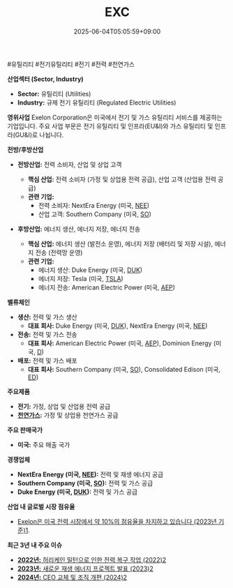 ﻿---
title: "EXC"
date: 2025-06-04T05:05:59+09:00
lastmod: 2025-06-04T05:05:59+09:00
type: docs
sidebar:
  open: true
weight: 331
---
<div style="display:none">
  <meta property="article:published_time" content="2025-06-03T20:05:59Z" />
  <meta property="article:modified_time" content="2025-06-03T20:05:59Z" />
</div>
#유틸리티 #전기유틸리티 #전기 #전력 #천연가스 

**산업섹터 (Sector, Industry)**

- **Sector:** 유틸리티 (Utilities)
- **Industry:** 규제 전기 유틸리티 (Regulated Electric Utilities)

**영위사업** Exelon Corporation은 미국에서 전기 및 가스 유틸리티 서비스를 제공하는 기업입니다. 주요 사업 부문은 전기 유틸리티 및 인프라(EU&I)와 가스 유틸리티 및 인프라(GU&I)로 나뉩니다.

**전방/후방산업**

- **전방산업:** 전력 소비자, 산업 및 상업 고객
    - **핵심 산업:** 전력 소비자 (가정 및 상업용 전력 공급), 산업 고객 (산업용 전력 공급)
    - **관련 기업:**
        - 전력 소비자: NextEra Energy (미국, [NEE](/company-analysis/nee/))
        - 산업 고객: Southern Company (미국, [SO](/company-analysis/so/))
          
- **후방산업:** 에너지 생산, 에너지 저장, 에너지 전송
    - **핵심 산업:** 에너지 생산 (발전소 운영), 에너지 저장 (배터리 및 저장 시설), 에너지 전송 (전력망 운영)
    - **관련 기업:**
        - 에너지 생산: Duke Energy (미국, [DUK](/company-analysis/duk/))
        - 에너지 저장: Tesla (미국, [TSLA](/company-analysis/tsla/))
        - 에너지 전송: American Electric Power (미국, [AEP](/company-analysis/aep/))

**밸류체인**

- **생산:** 전력 및 가스 생산
    - **대표 회사:** Duke Energy (미국, [DUK](/company-analysis/duk/)), NextEra Energy (미국, [NEE](/company-analysis/nee/))
- **전송:** 전력 및 가스 전송
    - **대표 회사:** American Electric Power (미국, [AEP](/company-analysis/aep/)), Dominion Energy (미국, [D](/company-analysis/d/))
- **배포:** 전력 및 가스 배포
    - **대표 회사:** Southern Company (미국, [SO](/company-analysis/so/)), Consolidated Edison (미국, [ED](/company-analysis/ed/))

**주요제품**

- **전기:** 가정, 상업 및 산업용 전력 공급
- **[천연가스](/industry-study/천연가스/):** 가정 및 상업용 천연가스 공급

**주요 판매국가**

- **미국:** 주요 매출 국가

**경쟁업체**

- **NextEra Energy (미국, [NEE](/company-analysis/nee/)):** 전력 및 재생 에너지 공급
- **Southern Company (미국, [SO](/company-analysis/so/)):** 전력 및 가스 공급
- **Duke Energy (미국, [DUK](/company-analysis/duk/)):** 전력 및 가스 공급

**산업 내 글로벌 시장 점유율**

- [Exelon은 미국 전력 시장에서 약 10%의 점유율을 차지하고 있습니다 (2023년 기준)](https://en.wikipedia.org/wiki/Exelon)[1](https://en.wikipedia.org/wiki/Exelon).

**최근 3년 내 주요 이슈**

- [**2022년:** 허리케인 밀턴으로 인한 전력 복구 작업 (2022)](https://www.exeloncorp.com/)[2](https://www.exeloncorp.com/)
- [**2023년:** 새로운 재생 에너지 프로젝트 발표 (2023)](https://www.exeloncorp.com/)[2](https://www.exeloncorp.com/)
- [**2024년:** CEO 교체 및 조직 개편 (2024)](https://www.exeloncorp.com/)[2](https://www.exeloncorp.com/)
